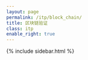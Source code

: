 ```yaml
---
layout: page
permalink: /itp/block_chain/
title: 区块链验证
class: itp
enable_right: true
---
```

{% include sidebar.html %}